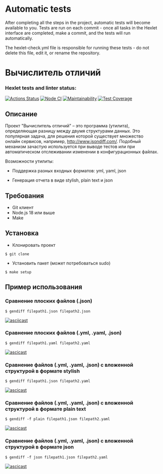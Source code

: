 # Automatic tests

After completing all the steps in the project, automatic tests will become available to you. Tests are run on each commit - once all tasks in the Hexlet interface are completed, make a commit, and the tests will run automatically.

The hexlet-check.yml file is responsible for running these tests - do not delete this file, edit it, or rename the repository.
# Вычислитель отличий

### Hexlet tests and linter status:

[![Actions Status](https://github.com/aleksusergit/frontend-project-46/workflows/hexlet-check/badge.svg)](https://github.com/aleksusergit/frontend-project-46/actions)
[![Node CI](https://github.com/aleksusergit/frontend-project-46/actions/workflows/github-actions.yml/badge.svg)](https://github.com/aleksusergit/frontend-project-46/actions/workflows/github-actions.yml)
[![Maintainability](https://api.codeclimate.com/v1/badges/2fd0ee9edf6c6de49b8e/maintainability)](https://codeclimate.com/github/aleksusergit/frontend-project-46/maintainability)
[![Test Coverage](https://api.codeclimate.com/v1/badges/2fd0ee9edf6c6de49b8e/test_coverage)](https://codeclimate.com/github/aleksusergit/frontend-project-46/test_coverage)

## Описание

Проект "Вычислитель отличий" – это программа (утилита), определяющая разницу между двумя структурами данных. Это популярная задача, для решения которой существует множество онлайн сервисов, например, http://www.jsondiff.com/. Подобный механизм зачастую используется при выводе тестов или при автоматическом отслеживании изменении в конфигурационных файлах.

Возможности утилиты:

- Поддержка разных входных форматов: yml, yaml, json

- Генерация отчета в виде stylish, plain text и json

## Требования

- Git клиент
- Node.js 18 или выше
- Make

## Установка

- Клонировать проект

```
$ git clone
```

- Установить пакет (может потребоваться sudo)

```
$ make setup
```

## Пример использования

### Сравнение плоских файлов (.json)

```
$ gendiff filepath1.json filepath2.json
```

[![asciicast](https://asciinema.org/a/aO7WXJ44NJal35GaMaT70iWE1.svg)](https://asciinema.org/a/aO7WXJ44NJal35GaMaT70iWE1)

### Сравнение плоских файлов (.yml, .yaml, .json)

```
$ gendiff filepath1.yaml filepath2.yaml
```

[![ascicast](https://asciinema.org/a/pIaGc0TZHcFJpmR8KYC0bummQ.svg)](https://asciinema.org/a/pIaGc0TZHcFJpmR8KYC0bummQ)

### Сравнение файлов (.yml, .yaml, .json) с вложенной структурой в формате stylish

```
$ gendiff filepath1.json filepath2.yaml
```

[![ascicast](https://asciinema.org/a/NhO0wSWwcuZDc5H8qMj0WTZC5.svg)](https://asciinema.org/a/NhO0wSWwcuZDc5H8qMj0WTZC5)

### Сравнение файлов (.yml, .yaml, .json) с вложенной структурой в формате plain text

```
$ gendiff -f plain filepath1.json filepath2.yaml
```

[![ascicast](https://asciinema.org/a/uJHuRagkm5qRXsyCjrSHIrnJL.svg)](https://asciinema.org/a/uJHuRagkm5qRXsyCjrSHIrnJL)

### Сравнение файлов (.yml, .yaml, .json) с вложенной структурой в формате json

```
$ gendiff -f json filepath1.json filepath2.yaml
```

[![ascicast](https://asciinema.org/a/COLsz1hvAFoIE6WWxRoKyp6kn.svg)](https://asciinema.org/a/COLsz1hvAFoIE6WWxRoKyp6kn)
